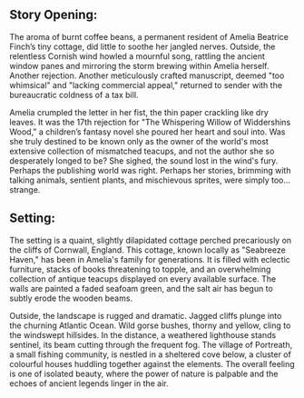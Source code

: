 ## Story Opening:

The aroma of burnt coffee beans, a permanent resident of Amelia Beatrice Finch’s tiny cottage, did little to soothe her jangled nerves. Outside, the relentless Cornish wind howled a mournful song, rattling the ancient window panes and mirroring the storm brewing within Amelia herself. Another rejection. Another meticulously crafted manuscript, deemed "too whimsical" and "lacking commercial appeal," returned to sender with the bureaucratic coldness of a tax bill.

Amelia crumpled the letter in her fist, the thin paper crackling like dry leaves. It was the 17th rejection for "The Whispering Willow of Widdershins Wood," a children’s fantasy novel she poured her heart and soul into. Was she truly destined to be known only as the owner of the world's most extensive collection of mismatched teacups, and not the author she so desperately longed to be? She sighed, the sound lost in the wind's fury. Perhaps the publishing world was right. Perhaps her stories, brimming with talking animals, sentient plants, and mischievous sprites, were simply too… strange.

## Setting:

The setting is a quaint, slightly dilapidated cottage perched precariously on the cliffs of Cornwall, England. This cottage, known locally as "Seabreeze Haven," has been in Amelia's family for generations. It is filled with eclectic furniture, stacks of books threatening to topple, and an overwhelming collection of antique teacups displayed on every available surface. The walls are painted a faded seafoam green, and the salt air has begun to subtly erode the wooden beams.

Outside, the landscape is rugged and dramatic. Jagged cliffs plunge into the churning Atlantic Ocean. Wild gorse bushes, thorny and yellow, cling to the windswept hillsides. In the distance, a weathered lighthouse stands sentinel, its beam cutting through the frequent fog. The village of Portreath, a small fishing community, is nestled in a sheltered cove below, a cluster of colourful houses huddling together against the elements. The overall feeling is one of isolated beauty, where the power of nature is palpable and the echoes of ancient legends linger in the air.
